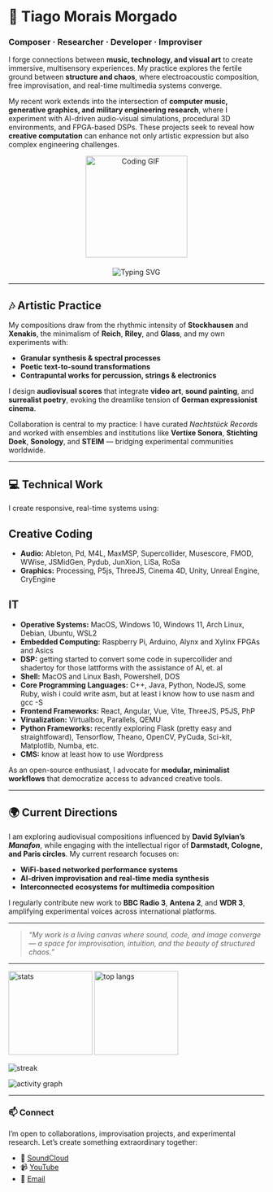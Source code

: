 # 👋 Tiago Morais Morgado

### **Composer · Researcher · Developer · Improviser**

I forge connections between **music, technology, and visual art** to create immersive, multisensory experiences. My practice explores the fertile ground between **structure and chaos**, where electroacoustic composition, free improvisation, and real-time multimedia systems converge.

My recent work extends into the intersection of **computer music, generative graphics, and military engineering research**, where I experiment with AI-driven audio-visual simulations, procedural 3D environments, and FPGA-based DSPs. These projects seek to reveal how **creative computation** can enhance not only artistic expression but also complex engineering challenges.

<div align="center">
  <img src="https://media.giphy.com/media/13HgwGsXF0aiGY/giphy.gif" alt="Coding GIF" width="200"/>
</div>  

<div align="center" style="margin-top: 20px;">
  <img src="https://readme-typing-svg.demolab.com?font=Fira+Code&size=22&pause=1000&color=F7DF1E&center=true&vCenter=true&width=435&lines=Sound+%2B+Code+%2B+Image;Improvisation+as+Research;Structured+Chaos+as+Art" alt="Typing SVG" />
</div>  

---

## 🎶 Artistic Practice

My compositions draw from the rhythmic intensity of **Stockhausen** and **Xenakis**, the minimalism of **Reich**, **Riley**, and **Glass**, and my own experiments with:

* **Granular synthesis & spectral processes**
* **Poetic text-to-sound transformations**
* **Contrapuntal works for percussion, strings & electronics**

I design **audiovisual scores** that integrate **video art**, **sound painting**, and **surrealist poetry**, evoking the dreamlike tension of **German expressionist cinema**.

Collaboration is central to my practice: I have curated *Nachtstück Records* and worked with ensembles and institutions like **Vertixe Sonora**, **Stichting Doek**, **Sonology**, and **STEIM** — bridging experimental communities worldwide.

---

## 💻 Technical Work

I create responsive, real-time systems using:

## Creative Coding

- **Audio:** Ableton, Pd, M4L, MaxMSP, Supercollider, Musescore, FMOD, WWise, JSMidGen, Pydub, JunXion, LiSa, RoSa
- **Graphics:** Processing, P5js, ThreeJS, Cinema 4D, Unity, Unreal Engine, CryEngine

## IT

- **Operative Systems:** MacOS, Windows 10, Windows 11, Arch Linux, Debian, Ubuntu, WSL2
- **Embedded Computing:** Raspberry Pi, Arduino, Alynx and Xylinx FPGAs and Asics 
- **DSP:** getting started to convert some code in supercollider and shadertoy for those lattforms with the assistance of AI, et. al
- **Shell:** MacOS and Linux Bash, Powershell, DOS
- **Core Programming Languages:** C++, Java, Python, NodeJS, some Ruby, wish i could write asm, but at least i know how to use nasm and gcc -S
- **Frontend Frameworks:** React, Angular, Vue, Vite, ThreeJS, P5JS, PhP
- **Virualization:** Virtualbox, Parallels, QEMU
- **Python Frameworks:** recently exploring Flask (pretty easy and straightfoward), Tensorflow, Theano, OpenCV, PyCuda, Sci-kit, Matplotlib, Numba, etc.
- **CMS:** know at least how to use Wordpress

As an open-source enthusiast, I advocate for **modular, minimalist workflows** that democratize access to advanced creative tools.

---

## 🌍 Current Directions

I am exploring audiovisual compositions influenced by **David Sylvian’s *Manafon***, while engaging with the intellectual rigor of **Darmstadt, Cologne, and Paris circles**. My current research focuses on:

* **WiFi-based networked performance systems**
* **AI-driven improvisation and real-time media synthesis**
* **Interconnected ecosystems for multimedia composition**

I regularly contribute new work to **BBC Radio 3**, **Antena 2**, and **WDR 3**, amplifying experimental voices across international platforms.

---

> *“My work is a living canvas where sound, code, and image converge — a space for improvisation, intuition, and the beauty of structured chaos.”*

---

<p align="left">
  <img height="165" src="https://github-readme-stats.vercel.app/api?username=tmm88&show_icons=true&count_private=true&include_all_commits=true" alt="stats" />
  <img height="165" src="https://github-readme-stats.vercel.app/api/top-langs/?username=tmm88&layout=compact&langs_count=8" alt="top langs" />
</p>  

<p align="left">
  <img src="https://streak-stats.demolab.com?user=tmm88" alt="streak" />
</p>  

<p align="left">
  <img src="https://github-readme-activity-graph.vercel.app/graph?username=tmm88&area=true" alt="activity graph" />
</p>  

---

### 📫 Connect

I’m open to collaborations, improvisation projects, and experimental research. Let’s create something extraordinary together:

* 🎵 [SoundCloud](https://www.google.com/search?q=%23)
* 📹 [YouTube](https://www.google.com/search?q=%23)
* 📧 [Email](https://www.google.com/search?q=%23)
